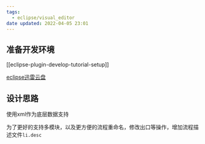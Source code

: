 ```yaml
---
tags:
  - eclipse/visual_editor
date updated: 2022-04-05 23:01
---
```


## 准备开发环境

[[eclipse-plugin-develop-tutorial-setup]]



[eclipse迅雷云盘](https://pan.xunlei.com/s/VNGHPQcHh2eKQfAq-ZcE_zfkA1?pwd=sck8#)
## 设计思路

使用xml作为底层数据支持

为了更好的支持多模块，以及更方便的流程重命名，修改出口等操作，增加流程描述文件`li.desc`
